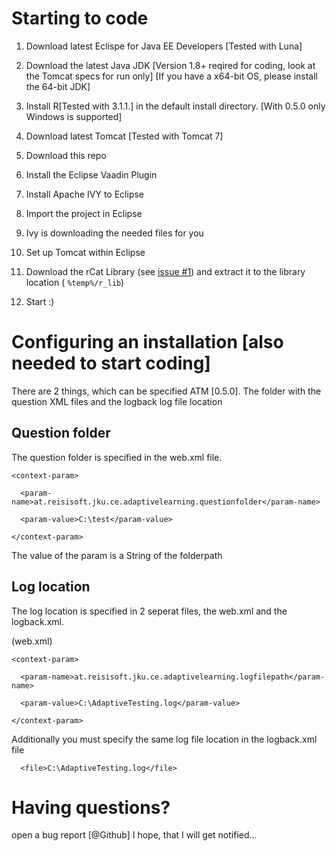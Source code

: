 Starting to code
================

1.  Download latest Eclispe for Java EE Developers [Tested with Luna]

2.  Download the latest Java JDK [Version 1.8+ reqired for coding, look at the
    Tomcat specs for run only] [If you have a x64-bit OS, please install the
    64-bit JDK]

3.  Install R[Tested with 3.1.1.] in the default install directory. [With 0.5.0
    only Windows is supported]

4.  Download latest Tomcat [Tested with Tomcat 7]

5.  Download this repo

6.  Install the Eclipse Vaadin Plugin

7.  Install Apache IVY to Eclipse

8.  Import the project in Eclipse

9.  Ivy is downloading the needed files for you

10. Set up Tomcat within Eclipse

11. Download the rCat Library (see [issue #1](https://github.com/reisi007/AdaptiveTesting/issues/1)) and extract it to the library location ( `%temp%/r_lib`)

12. Start :)

Configuring an installation [also needed to start coding]
=========================================================

There are 2 things, which can be specified ATM [0.5.0]. The folder with the
question XML files and the logback log file location

Question folder
---------------

The question folder is specified in the web.xml file.

~~~~~~~~~~~~~~~~~~~~~~~~~~~~~~~~~~~~~~~~~~~~~~~~~~~~~~~~~~~~~~~~~~~~~~~~~~~~~~~~
<context-param>
~~~~~~~~~~~~~~~~~~~~~~~~~~~~~~~~~~~~~~~~~~~~~~~~~~~~~~~~~~~~~~~~~~~~~~~~~~~~~~~~

~~~~~~~~~~~~~~~~~~~~~~~~~~~~~~~~~~~~~~~~~~~~~~~~~~~~~~~~~~~~~~~~~~~~~~~~~~~~~~~~
  <param-name>at.reisisoft.jku.ce.adaptivelearning.questionfolder</param-name>
~~~~~~~~~~~~~~~~~~~~~~~~~~~~~~~~~~~~~~~~~~~~~~~~~~~~~~~~~~~~~~~~~~~~~~~~~~~~~~~~

~~~~~~~~~~~~~~~~~~~~~~~~~~~~~~~~~~~~~~~~~~~~~~~~~~~~~~~~~~~~~~~~~~~~~~~~~~~~~~~~
  <param-value>C:\test</param-value>
~~~~~~~~~~~~~~~~~~~~~~~~~~~~~~~~~~~~~~~~~~~~~~~~~~~~~~~~~~~~~~~~~~~~~~~~~~~~~~~~

~~~~~~~~~~~~~~~~~~~~~~~~~~~~~~~~~~~~~~~~~~~~~~~~~~~~~~~~~~~~~~~~~~~~~~~~~~~~~~~~
</context-param>
~~~~~~~~~~~~~~~~~~~~~~~~~~~~~~~~~~~~~~~~~~~~~~~~~~~~~~~~~~~~~~~~~~~~~~~~~~~~~~~~

The value of the param is a String of the folderpath

Log location
------------

The log location is specified in 2 seperat files, the web.xml and the
logback.xml.

(web.xml)

~~~~~~~~~~~~~~~~~~~~~~~~~~~~~~~~~~~~~~~~~~~~~~~~~~~~~~~~~~~~~~~~~~~~~~~~~~~~~~~~
<context-param>
~~~~~~~~~~~~~~~~~~~~~~~~~~~~~~~~~~~~~~~~~~~~~~~~~~~~~~~~~~~~~~~~~~~~~~~~~~~~~~~~

~~~~~~~~~~~~~~~~~~~~~~~~~~~~~~~~~~~~~~~~~~~~~~~~~~~~~~~~~~~~~~~~~~~~~~~~~~~~~~~~
  <param-name>at.reisisoft.jku.ce.adaptivelearning.logfilepath</param-name>
~~~~~~~~~~~~~~~~~~~~~~~~~~~~~~~~~~~~~~~~~~~~~~~~~~~~~~~~~~~~~~~~~~~~~~~~~~~~~~~~

~~~~~~~~~~~~~~~~~~~~~~~~~~~~~~~~~~~~~~~~~~~~~~~~~~~~~~~~~~~~~~~~~~~~~~~~~~~~~~~~
  <param-value>C:\AdaptiveTesting.log</param-value>
~~~~~~~~~~~~~~~~~~~~~~~~~~~~~~~~~~~~~~~~~~~~~~~~~~~~~~~~~~~~~~~~~~~~~~~~~~~~~~~~

~~~~~~~~~~~~~~~~~~~~~~~~~~~~~~~~~~~~~~~~~~~~~~~~~~~~~~~~~~~~~~~~~~~~~~~~~~~~~~~~
</context-param>
~~~~~~~~~~~~~~~~~~~~~~~~~~~~~~~~~~~~~~~~~~~~~~~~~~~~~~~~~~~~~~~~~~~~~~~~~~~~~~~~

Additionally you must specify the same​ log file location in the logback.xml
file

~~~~~~~~~~~~~~~~~~~~~~~~~~~~~~~~~~~~~~~~~~~~~~~~~~~~~~~~~~~~~~~~~~~~~~~~~~~~~~~~
  <file>C:\AdaptiveTesting.log</file>
~~~~~~~~~~~~~~~~~~~~~~~~~~~~~~~~~~~~~~~~~~~~~~~~~~~~~~~~~~~~~~~~~~~~~~~~~~~~~~~~

Having questions?
=================

open a bug report [@Github] I hope, that I will get notified...
